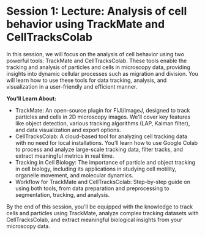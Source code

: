 # Session 1: Lecture: Analysis of cell behavior using TrackMate and CellTracksColab

In this session, we will focus on the analysis of cell behavior using two powerful tools: TrackMate and CellTracksColab. These tools enable the tracking and analysis of particles and cells in microscopy data, providing insights into dynamic cellular processes such as migration and division. You will learn how to use these tools for data tracking, analysis, and visualization in a user-friendly and efficient manner.

**You'll Learn About:**
- TrackMate: An open-source plugin for FIJI/ImageJ, designed to track particles and cells in 2D microscopy images. We'll cover key features like object detection, various tracking algorithms (LAP, Kalman filter), and data visualization and export options.
- CellTracksColab: A cloud-based tool for analyzing cell tracking data with no need for local installations. You’ll learn how to use Google Colab to process and analyze large-scale tracking data, filter tracks, and extract meaningful metrics in real time.
- Tracking in Cell Biology: The importance of particle and object tracking in cell biology, including its applications in studying cell motility, organelle movement, and molecular dynamics.
- Workflow for TrackMate and CellTracksColab: Step-by-step guide on using both tools, from data preparation and preprocessing to segmentation, tracking, and analysis.

By the end of this session, you’ll be equipped with the knowledge to track cells and particles using TrackMate, analyze complex tracking datasets with CellTracksColab, and extract meaningful biological insights from your microscopy data.
